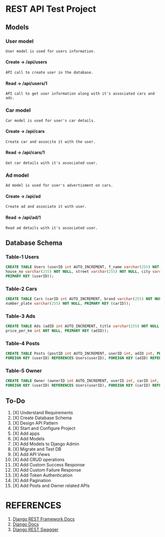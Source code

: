 # REST API Test Project

## Models

### User model
    User model is used for users information.

#### Create -> /api/users
    API call to create user in the database.

#### Read -> /api/users/1
    API call to get user information along with it's associated cars and ads.


### Car model
    Car model is used for user's car details.

#### Create -> /api/cars
    Create car and associte it with the user.

#### Read -> /api/cars/1
    Get car details with it's associated user.


### Ad model
    Ad model is used for user's advertisment on cars.

#### Create -> /api/ad
    Create ad and associate it with user.

#### Read -> /api/ad/1
    Read ad details with it's associated user.

## Database Schema

### Table-1 Users
```sql
CREATE TABLE Users (userID int AUTO_INCREMENT, f_name varchar(255) NOT NULL, l_name varchar(255) NOT NULL, age int NOT NULL,
house_no varchar(255) NOT NULL, street varchar(255) NOT NULL, city varchar(255) NOT NULL, country varchar(255) NOT NULL,
PRIMARY KEY (userID));
```

### Table-2 Cars
```sql
CREATE TABLE Cars (carID int AUTO_INCREMENT, brand varchar(255) NOT NULL , model varchar(255) NOT NULL,
number_plate varchar(255) NOT NULL, PRIMARY KEY (carID));
```

### Table-3 Ads
```sql
CREATE TABLE Ads (adID int AUTO_INCREMENT, title varchar(255) NOT NULL , description varchar(255) NOT NULL,
price_per_km int NOT NULL, PRIMARY KEY (adID));
```

### Table-4 Posts
```sql
CREATE TABLE Posts (postID int AUTO_INCREMENT, userID int, adID int, PRIMARY KEY (postID),
FOREIGN KEY (userID) REFERENCES Users(userID), FOREIGN KEY (adID) REFERENCES Ads(adID));
```

### Table-5 Owner
```sql
CREATE TABLE Owner (ownerID int AUTO_INCREMENT, userID int, carID int, PRIMARY KEY (ownerID),
FOREIGN KEY (userID) REFERENCES Users(userID), FOREIGN KEY (carID) REFERENCES Cars(carID));
```


## To-Do

1. [X] Understand Requirements
2. [X] Create Database Schema
3. [X] Design API Pattern
4. [X] Start and Configure Project
5. [X] Add apps
6. [X] Add Models
7. [X] Add Models to Django Admin
8. [X] Migrate and Test DB
9. [X] Add API Views
10. [X] Add CRUD operations
11. [X] Add Custom Success Response
12. [X] Add Custom Failure Response
13. [X] Add Token Authentication
14. [X] Add Pagination
15. [X] Add Posts and Owner related APIs


# REFERENCES
1. [Django REST Framework Docs](https://www.django-rest-framework.org/)
2. [Django Docs](https://docs.djangoproject.com/en/4.1/)
3. [Django REST Swagger](https://django-rest-swagger.readthedocs.io/en/latest/)
